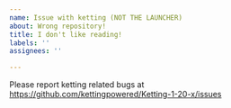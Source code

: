 ```yaml
---
name: Issue with ketting (NOT THE LAUNCHER)
about: Wrong repository!
title: I don't like reading!
labels: ''
assignees: ''

---
```


Please report ketting related bugs at https://github.com/kettingpowered/Ketting-1-20-x/issues
